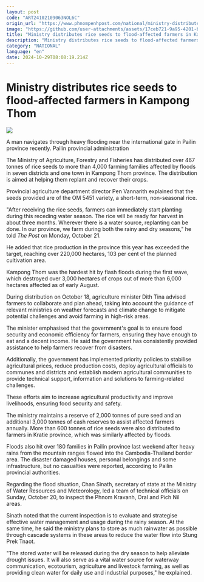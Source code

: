 ```yaml
---
layout: post
code: "ART24102109063NOL6C"
origin_url: "https://www.phnompenhpost.com/national/ministry-distributes-rice-seeds-to-flood-affected-farmers-in-kampong-thom"
image: "https://github.com/user-attachments/assets/17ceb721-9a95-4201-baa5-43ef4a10cb9f"
title: "Ministry distributes rice seeds to flood-affected farmers in Kampong Thom"
description: "​​Ministry distributes rice seeds to flood-affected farmers in Kampong Thom​"
category: "NATIONAL"
language: "en"
date: 2024-10-29T08:08:19.214Z
---
```


# Ministry distributes rice seeds to flood-affected farmers in Kampong Thom

![](https://github.com/user-attachments/assets/43a0996a-a8e0-4e73-ab80-9115c80acbe5)

A man navigates through heavy flooding near the international gate in Pailin province recently. Pailin provincial administration

The Ministry of Agriculture, Forestry and Fisheries has distributed over 467 tonnes of rice seeds to more than 4,000 farming families affected by floods in seven districts and one town in Kampong Thom province. The distribution is aimed at helping them replant and recover their crops.

Provincial agriculture department director Pen Vannarith explained that the seeds provided are of the OM 5451 variety, a short-term, non-seasonal rice.

"After receiving the rice seeds, farmers can immediately start planting during this receding water season. The rice will be ready for harvest in about three months. Wherever there is a water source, replanting can be done. In our province, we farm during both the rainy and dry seasons," he told _The Post_ on Monday, October 21.

He added that rice production in the province this year has exceeded the target, reaching over 220,000 hectares, 103 per cent of the planned cultivation area.

Kampong Thom was the hardest hit by flash floods during the first wave, which destroyed over 3,000 hectares of crops out of more than 6,000 hectares affected as of early August.

During distribution on October 18, agriculture minister Dith Tina advised farmers to collaborate and plan ahead, taking into account the guidance of relevant ministries on weather forecasts and climate change to mitigate potential challenges and avoid farming in high-risk areas.

The minister emphasised that the government's goal is to ensure food security and economic efficiency for farmers, ensuring they have enough to eat and a decent income. He said the government has consistently provided assistance to help farmers recover from disasters.

Additionally, the government has implemented priority policies to stabilise agricultural prices, reduce production costs, deploy agricultural officials to communes and districts and establish modern agricultural communities to provide technical support, information and solutions to farming-related challenges. 

These efforts aim to increase agricultural productivity and improve livelihoods, ensuring food security and safety.

The ministry maintains a reserve of 2,000 tonnes of pure seed and an additional 3,000 tonnes of cash reserves to assist affected farmers annually. More than 600 tonnes of rice seeds were also distributed to farmers in Kratie province, which was similarly affected by floods.

Floods also hit over 180 families in Pailin province last weekend after heavy rains from the mountain ranges flowed into the Cambodia-Thailand border area. The disaster damaged houses, personal belongings and some infrastructure, but no casualties were reported, according to Pailin provincial authorities.

Regarding the flood situation, Chan Sinath, secretary of state at the Ministry of Water Resources and Meteorology, led a team of technical officials on Sunday, October 20, to inspect the Phnom Kravanh, Oral and Pich Nil areas. 

Sinath noted that the current inspection is to evaluate and strategise effective water management and usage during the rainy season. At the same time, he said the ministry plans to store as much rainwater as possible through cascade systems in these areas to reduce the water flow into Stung Prek Tnaot.

"The stored water will be released during the dry season to help alleviate drought issues. It will also serve as a vital water source for waterway communication, ecotourism, agriculture and livestock farming, as well as providing clean water for daily use and industrial purposes," he explained.